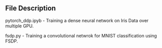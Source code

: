 ## File Description <br>
pytorch_ddp.ipyb - Training a dense neural network on Iris Data over multiple GPU.

fsdp.py - Training a convolutional netwrok for MNIST classification using FSDP.
